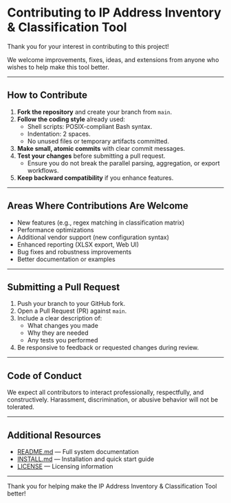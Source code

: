 # Contributing to IP Address Inventory & Classification Tool

Thank you for your interest in contributing to this project!

We welcome improvements, fixes, ideas, and extensions from anyone who wishes to help make this tool better.

---

## How to Contribute

1. **Fork the repository** and create your branch from `main`.
2. **Follow the coding style** already used:
   - Shell scripts: POSIX-compliant Bash syntax.
   - Indentation: 2 spaces.
   - No unused files or temporary artifacts committed.
3. **Make small, atomic commits** with clear commit messages.
4. **Test your changes** before submitting a pull request.
   - Ensure you do not break the parallel parsing, aggregation, or export workflows.
5. **Keep backward compatibility** if you enhance features.

---

## Areas Where Contributions Are Welcome

- New features (e.g., regex matching in classification matrix)
- Performance optimizations
- Additional vendor support (new configuration syntax)
- Enhanced reporting (XLSX export, Web UI)
- Bug fixes and robustness improvements
- Better documentation or examples

---

## Submitting a Pull Request

1. Push your branch to your GitHub fork.
2. Open a Pull Request (PR) against `main`.
3. Include a clear description of:
   - What changes you made
   - Why they are needed
   - Any tests you performed
4. Be responsive to feedback or requested changes during review.

---

## Code of Conduct

We expect all contributors to interact professionally, respectfully, and constructively.
Harassment, discrimination, or abusive behavior will not be tolerated.

---

## Additional Resources

- [README.md](./README.md) — Full system documentation
- [INSTALL.md](./docs/INSTALL.md) — Installation and quick start guide
- [LICENSE](./LICENSE) — Licensing information

---

Thank you for helping make the IP Address Inventory & Classification Tool better!
